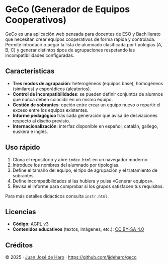# GeCo (Generador de Equipos Cooperativos)

GeCo es una aplicación web pensada para docentes de ESO y Bachillerato que necesitan crear equipos cooperativos de forma rápida y controlada. Permite introducir o pegar la lista de alumnado clasificada por tipologías (A, B, C) y generar distintos tipos de agrupaciones respetando las incompatibilidades configuradas.

## Características
- **Tres modos de agrupación**: heterogéneos (equipos base), homogéneos (similares) y esporádicos (aleatorios).
- **Control de incompatibilidades**: se pueden definir conjuntos de alumnos que nunca deben coincidir en un mismo equipo.
- **Gestión de sobrantes**: opción entre crear un equipo nuevo o repartir el exceso entre los equipos existentes.
- **Informe pedagógico** tras cada generación que avisa de desviaciones respecto al diseño previsto.
- **Internacionalización**: interfaz disponible en español, catalán, gallego, euskera e inglés.

## Uso rápido
1. Clona el repositorio y abre `index.html` en un navegador moderno.
2. Introduce los nombres del alumnado por tipologías.
3. Define el tamaño del equipo, el tipo de agrupación y el tratamiento de sobrantes.
4. Define incompatibilidades si las hubiera y pulsa «Generar equipos».
5. Revisa el informe para comprobar si los grupos satisfacen tus requisitos.

Para más detalles didácticos consulta `instr.html`.

## Licencias
- **Código**: [AGPL v3](https://www.gnu.org/licenses/agpl-3.0.html)
- **Contenidos educativos** (textos, imágenes, etc.): [CC BY-SA 4.0](https://creativecommons.org/licenses/by-sa/4.0/)

## Créditos
© 2025 · [Juan José de Haro](https://bilateria.org) · https://github.com/jjdeharo/geco
